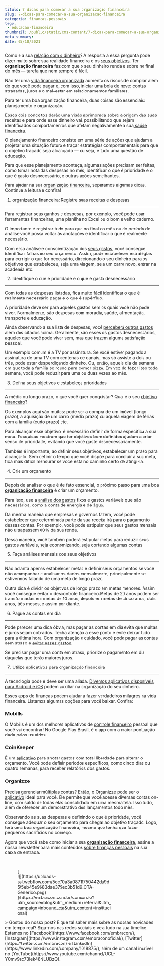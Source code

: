 ```yaml
---
titulo: 7 dicas para começar a sua organização financeira
slug: 7-dicas-para-comecar-a-sua-organizacao-financeira
categoria: financas-pessoais
tags:
 - educacao-financeira
thumbnail: /public/static/cms-content/7-dicas-para-comecar-a-sua-organizacao-financeira.jpg
meta_summary: 
date: 05/10/2021
---
```

Como é a sua [relação com o dinheiro](https://www.embracon.com.br/blog/planeje-sua-vida-financeira-e-fique-sempre-no-azul)? A resposta a essa pergunta pode dizer muito sobre sua realidade financeira e os [seus objetivos](https://www.embracon.com.br/blog/como-juntar-dinheiro-para-reformar-a-casa). Ter **organização financeira** faz com que o seu dinheiro renda e sobre no final do mês — tarefa que nem sempre é fácil.

Não ter uma [vida financeira organizada](https://www.embracon.com.br/blog/7-dicas-para-comecar-a-sua-organizacao-financeira) aumenta os riscos de comprar além do que você pode pagar e, com isso, iniciar uma bola de neve: contas atrasadas, juros e o mal-estar em relacionamentos familiares.

Para ter uma boa organização financeira, duas coisas são essenciais: planejamento e organização.

Esses dois conceitos darão uma visão aprimorada sobre a origem das suas receitas e para onde esse dinheiro vai, possibilitando que sejam identificados comportamentos que afetam negativamente a sua[ saúde financeira](https://www.embracon.com.br/blog/planeje-sua-vida-financeira-e-fique-sempre-no-azul).

O planejamento financeiro consiste em uma série de ações que ajudam a projetar uma situação futura e traçar estratégias comportamentais para que o objetivo traçado seja alcançado — ou seja, é tudo uma questão de educação.

Para que esse planejamento aconteça, algumas ações precisam ser feitas, como tomar nota das despesas no mês, identificar o que é prioridade e o que é gasto desnecessário, e outras ações semelhantes.

Para ajudar na sua [organização financeira](https://www.embracon.com.br/blog/7-dicas-para-comecar-a-sua-organizacao-financeira), separamos algumas dicas. Continue a leitura e confira!

1. organização financeira: Registre suas receitas e despesas
------------------------------------------------------------

Para registrar seus ganhos e despesas, por exemplo, você pode usar ferramentas financeiras, uma planilha no Excel ou o bom e velho caderno.

O importante é registrar tudo para que no final do mês ou do período de análise você possa voltar às anotações e identificar o que é realmente necessário.

Com essa análise e conscientização dos [seus gastos](https://www.embracon.com.br/blog/como-identificar-e-eliminar-gastos-desnecessarios), você consegue identificar falhas no seu orçamento. Assim, pode estabelecer estratégias para corrigir o que for necessário, direcionando o seu dinheiro para os objetivos que estabeleceu, seja uma viagem, seja um carro novo, entrar na academia etc.

2. Identifique o que é prioridade e o que é gasto desnecessário
---------------------------------------------------------------

Com todas as despesas listadas, fica muito fácil identificar o que é realmente necessário pagar e o que é supérfluo.

A prioridade deve ser para aqueles gastos sem os quais você não pode viver. Normalmente, são despesas com moradia, saúde, alimentação, transporte e educação.

Ainda observando a sua lista de despesas, você [perceberá outros gastos](https://www.embracon.com.br/blog/como-identificar-e-eliminar-gastos-desnecessarios) além dos citados acima. Geralmente, são esses os gastos desnecessários, aqueles que você pode viver sem, mas que trazem alguma satisfação pessoal.

Um exemplo comum é a TV por assinatura. Se você estiver pagando a assinatura de uma TV com centenas de canais, mas só assiste a dois ou três, pode estar desperdiçando dinheiro. Ou, então, aquele dia da semana em que toda a família se reúne para comer pizza. Em vez de fazer isso toda semana, você pode reduzir para uma ou duas vezes ao mês.

3. Defina seus objetivos e estabeleça prioridades
-------------------------------------------------

A médio ou longo prazo, o que você quer conquistar? Qual é o seu [objetivo financeiro](https://www.embracon.com.br/blog/planeje-sua-vida-financeira-e-fique-sempre-no-azul)?

Os exemplos aqui são muitos: pode ser a compra de um imóvel (longo prazo), a aquisição de um carro (médio prazo) ou aquela viagem de férias com a família (curto prazo) etc.

Para alcançar esse objetivo, é necessário definir de forma específica a sua meta. Pesquisas mostram que ter objetivos bem definidos ajudam a criar senso de prioridade, evitando que você gaste desnecessariamente.

Também é importante, ao definir seus objetivos, estabelecer um prazo para alcançá-lo. Sem definir o tempo que você dispõe para concluir a sua meta, fica mais difícil mensurar se você está no caminho certo de atingi-la.

4. Crie um orçamento
--------------------

Depois de analisar o que é de fato essencial, o próximo passo para uma boa [**organização financeira**](https://www.embracon.com.br/blog/7-dicas-para-comecar-a-sua-organizacao-financeira) é criar um orçamento.

Para isso, use a [análise dos gastos](https://www.embracon.com.br/blog/como-identificar-e-eliminar-gastos-desnecessarios) fixos e gastos variáveis que são necessários, como a conta de energia e de água.

Da mesma maneira que empresas e governos fazem, você pode estabelecer que determinada parte da sua receita irá para o pagamento dessas contas. Por exemplo, você pode estipular que seus gastos mensais não ultrapassem 60% da sua renda.

Dessa maneira, você também poderá estipular metas para reduzir seus gastos variáveis, seja economizando, seja cortando algumas contas.

5. Faça análises mensais dos seus objetivos
-------------------------------------------

Não adianta apenas estabelecer metas e definir seus orçamentos se você não acompanhar e analisar os dados mensalmente, principalmente se estivermos falando de uma meta de longo prazo.

Outra dica é dividir os objetivos de longo prazo em metas menores. Assim você consegue evitar o descontrole financeiro.Metas de 20 anos podem ser transformadas em metas de 10 anos, depois em metas de cinco anos, dois anos, três meses, e assim por diante.

6. Pague as contas em dia
-------------------------

Pode parecer uma dica óbvia, mas pagar as contas em dia evita que multas e juros sejam cobrados. Tenha atenção a esse ponto e evite deixar tudo para a última hora. Com organização e cuidado, você pode pagar as contas sem atraso e [evitar esses gastos](https://www.embracon.com.br/blog/como-identificar-e-eliminar-gastos-desnecessarios).

Se precisar pagar uma conta em atraso, priorize o pagamento em dia daquelas que terão maiores juros.

7. Utilize aplicativos para organização financeira
--------------------------------------------------

A tecnologia pode e deve ser uma aliada. [Diversos aplicativos disponíveis para Android e iOS](https://www.embracon.com.br/blog/4-aplicativos-de-financas-para-te-ajudar-a-economizar-mais-dinheiro) podem auxiliar na organização do seu dinheiro.

Esses apps de finanças podem ajudar a fazer verdadeiros milagres na vida financeira. Listamos algumas opções para você baixar. Confira:

### Mobills

O Mobills é um dos melhores aplicativos de [controle financeiro](https://www.embracon.com.br/blog/planeje-sua-vida-financeira-e-fique-sempre-no-azul) pessoal que você vai encontrar! No Google Play Brasil, é o app com a maior pontuação dada pelos usuários.

### CoinKeeper

É um [aplicativo](https://www.embracon.com.br/blog/4-aplicativos-de-financas-para-te-ajudar-a-economizar-mais-dinheiro) para anotar gastos com total liberdade para alterar o orçamento. Você pode definir períodos específicos, como cinco dias ou quatro semanas, para receber relatórios dos gastos.

### Organizze

Precisa gerenciar múltiplas contas? Então, o Organizze pode ser o [aplicativo](https://www.embracon.com.br/blog/4-aplicativos-de-financas-para-te-ajudar-a-economizar-mais-dinheiro) ideal para você. Ele permite que você acesse diversas contas on-line, com saldo de todas elas consolidado em uma mesma tela. Isso tudo, além de oferecer um demonstrativo dos lançamentos todo mês.

Observando as suas despesas e definindo o que é prioridade, você consegue adequar o seu orçamento para chegar ao objetivo traçado. Logo, terá uma boa organização financeira, mesmo que tenha que fazer pequenos sacrifícios no começo.

Agora que você sabe como iniciar a sua [**organização financeira**](https://www.embracon.com.br/blog/7-dicas-para-comecar-a-sua-organizacao-financeira), assine a nossa newsletter para mais conteúdos [sobre finanças pessoais](https://www.embracon.com.br/blog/planeje-sua-vida-financeira-e-fique-sempre-no-azul) na sua caixa de entrada.

‍

<figure class="w-richtext-figure-type-image w-richtext-align-center" style="max-width:310px">[<div>![](https://uploads-ssl.webflow.com/5cc70a3a0871f750442da9d5/5eb45e9683dae375ec3b51d9_CTA-Generico.png)</div>](https://embracon.com.br/consorcio?utm_source=blog&utm_medium=referral&utm_campaign=inbound_cta&utm_content=institucional)</figure>> Gostou do nosso post? E que tal saber mais sobre as nossas novidades em tempo real? Siga-nos nas redes sociais e veja tudo na sua timeline. Estamos no [Facebook](https://www.facebook.com/embracon/), [Instagram](https://www.instagram.com/embraconoficial/), [Twitter](https://twitter.com/embracon) e [LinkedIn](https://www.linkedin.com/company/1018875/), além de um canal incrível no [YouTube](https://www.youtube.com/channel/UCL-Y0mv9zc73Iek48NLUBzQ).
